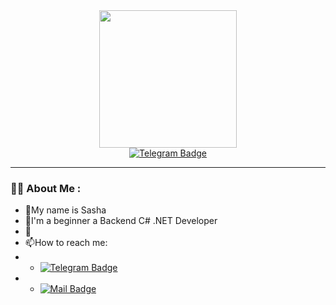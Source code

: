 <div id="header" align="center">
  <img src="https://media.giphy.com/media/rDy3YQLxjq7TBjKSxC/giphy.gif" width="220"/>
</div>
<div id="badges" align="center">
  <a href="https://t.me/votahs" target="_blank">
    <img src="https://img.shields.io/badge/Telegram-blue?logo=Telegram&logoColor=white&style=for-the-badge" alt="Telegram Badge"/>
  </a>
</div>

---

### :man_technologist: About Me : 
- :llama:My name is Sasha
- :frog:I'm a beginner a Backend C# .NET Developer
- :seal:
- :mailbox:How to reach me: 
- - [![Telegram Badge](https://img.shields.io/badge/Telegram-blue?logo=Telegram&logoColor=white)](https://t.me/votahs)
- - [![Mail Badge](https://img.shields.io/badge/Mail-purple?logo=Yahoo&logoColor=white)](mailto:shatov_alexandr@yahoo.com)
 
